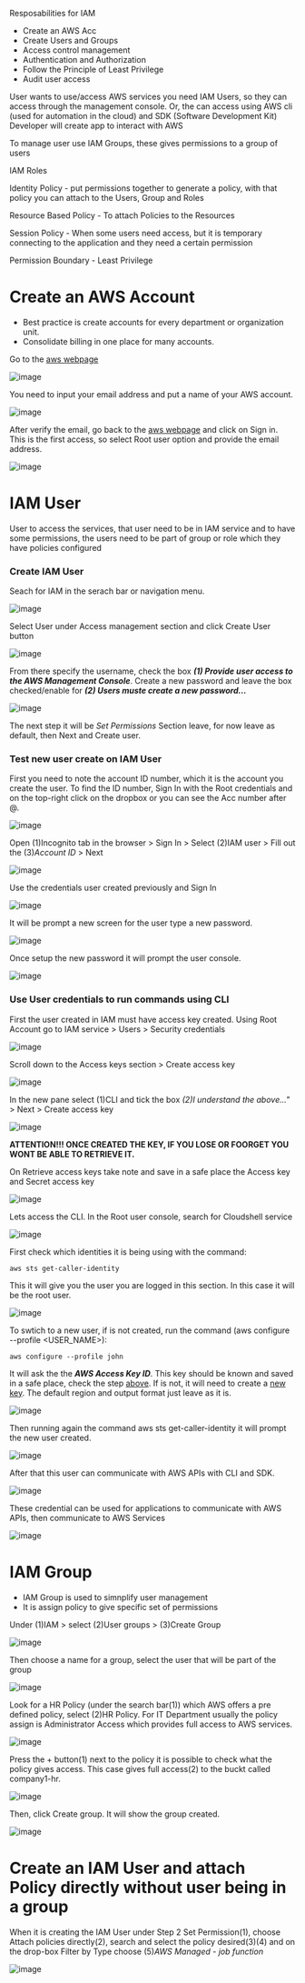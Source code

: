 

Resposabilities for IAM
- Create an AWS Acc
- Create Users and Groups
- Access control management
- Authentication and Authorization
- Follow the Principle of Least Privilege
- Audit user access


User wants to use/access AWS services you need IAM Users, so they can access through the management console. Or, the can access using AWS cli (used for automation in the cloud) and SDK (Software Development Kit) Developer will create app to interact with AWS

To manage user use IAM Groups, these gives permissions to a group of users

IAM Roles


Identity Policy - put permissions together to generate a policy, with that policy you can attach to the Users, Group and Roles

Resource Based Policy - To attach Policies to the Resources

Session Policy - When some users need access, but it is temporary connecting to the application and they need a certain permission

Permission Boundary - Least Privilege


# Create an AWS Account

- Best practice is create accounts for every department or organization unit. 
- Consolidate billing in one place for many accounts.

Go to the [aws webpage](aws.amazon.com) 

![image](https://github.com/M4gOo/PROJECTS/assets/57456345/ece3101e-5e6c-4188-96f8-3163060893b2)

You need to input your email address and put a name of your AWS account.

![image](https://github.com/M4gOo/PROJECTS/assets/57456345/f56d3e00-06a4-4080-89ae-9f692819c524)

After verify the email, go back to the [aws webpage](aws.amazon.com) and click on Sign in. This is the first access, so select Root user option and provide the email address.

![image](https://github.com/M4gOo/PROJECTS/assets/57456345/37a49fea-9867-4399-b654-2c671aac905a)


# IAM User

User to access the services, that user need to be in IAM service and to  have some permissions, the users need to be part of group or role which they have policies configured

### Create IAM User

Seach for IAM in the serach bar or navigation menu.

![image](https://github.com/M4gOo/PROJECTS/assets/57456345/a99f0b64-3012-46c7-8650-e6807a2c83eb)

Select User under Access management section and click Create User button

![image](https://github.com/M4gOo/PROJECTS/assets/57456345/20ad9778-c719-4fb7-ae81-530bfb7ca651)

From there specify the username, check the box ***(1) Provide user access to the AWS Management Console***. Create a new password and leave the box checked/enable for ***(2) Users muste create a new password...***

![image](https://github.com/M4gOo/PROJECTS/assets/57456345/b152da8a-c29d-4f99-83ea-34682483593a)

The next step it will be *Set Permissions* Section leave, for now leave as default, then Next and Create user. 

### Test new user create on IAM User

First you need to note the account ID number, which it is the account you create the user. To find the ID number, Sign In with the Root credentials and on the top-right click on the dropbox or you can see the Acc number after @.

![image](https://github.com/M4gOo/PROJECTS/assets/57456345/9330ab79-4925-46d9-93f7-348d402acf25)

Open (1)Incognito tab in the browser > Sign In > Select (2)IAM user > Fill out the (3)*Account ID* > Next

![image](https://github.com/M4gOo/PROJECTS/assets/57456345/ab78d90d-50dd-4512-afac-fd0d1d3c5f59)

Use the credentials user created previously and Sign In

![image](https://github.com/M4gOo/PROJECTS/assets/57456345/ab85b4e9-cdc2-47ec-ad6b-d9b8a8731ac7)

It will be prompt a new screen for the user type a new password.

![image](https://github.com/M4gOo/PROJECTS/assets/57456345/8d25de28-d915-4b39-bea1-ab66a5544188)

Once setup the new password it will prompt the user console.

![image](https://github.com/M4gOo/PROJECTS/assets/57456345/e4cb2580-11ee-4737-a7a3-f025c0cf280f)


### Use User credentials to run commands using CLI 

First the user created in IAM must have access key created. Using Root Account go to IAM service > Users > Security credentials

![image](https://github.com/M4gOo/PROJECTS/assets/57456345/8515e931-8b5a-40e8-8fef-6a8a312a74ef)

Scroll down to the Access keys section > Create access key 

![image](https://github.com/M4gOo/PROJECTS/assets/57456345/073cb471-538c-481b-ade8-777c09599442)

In the new pane select (1)CLI and tick the box *(2)I understand the above..."* > Next > Create access key  

![image](https://github.com/M4gOo/PROJECTS/assets/57456345/6e1385f3-26af-4820-b7ba-9a25fc7f9dcb)

**ATTENTION!!! ONCE CREATED THE KEY, IF YOU LOSE OR FOORGET YOU WONT BE ABLE TO RETRIEVE IT.**

On Retrieve access keys take note and save in a safe place the Access key and Secret access key

![image](https://github.com/M4gOo/PROJECTS/assets/57456345/3ecc010b-9faf-4f34-a4cf-3a3c78ea8024)

Lets access the CLI. In the Root user console, search for Cloudshell service

![image](https://github.com/M4gOo/PROJECTS/assets/57456345/6c6a9fce-a51c-491c-8d49-09cafb230163)

First check which identities it is being using with the command:

```
aws sts get-caller-identity
```

This it will give you the user you are logged in this section. In this case it will be the root user. 

![image](https://github.com/M4gOo/PROJECTS/assets/57456345/893c377a-231d-4b34-9249-cb9110887380)

To swtich to a new user, if is not created, run the command (aws configure --profile <USER_NAME>):
```
aws configure --profile john
```

It will ask the the ***AWS Access Key ID***. This key should be known and saved in a safe place, check the step [above](#**ATTENTION!!!-ONCE-CREATED-THE-KEY,-IF-YOU-LOSE-OR-FOORGET-YOU-WONT-BE-ABLE-TO-RETRIEVE-IT.**). If is not, 
it will need to create a [new key](####-Use-User-credentials-to-run-commands-using-CLI). The default region and output format just leave as it is.

![image](https://github.com/M4gOo/PROJECTS/assets/57456345/c197b2cd-d0bb-4f6e-ba08-f64c67ed31cf)

Then running again the command aws sts get-caller-identity it will prompt the new user created.

![image](https://github.com/M4gOo/PROJECTS/assets/57456345/5e85ab68-5d3b-4173-a055-f5386439873f)

After that this user can communicate with AWS APIs with CLI and SDK.

![image](https://github.com/M4gOo/PROJECTS/assets/57456345/4228b401-4439-45d0-897f-5810b1f2f601)

These credential can be used for applications to communicate with AWS APIs, then communicate to AWS Services

![image](https://github.com/M4gOo/PROJECTS/assets/57456345/5cd51a8e-9b81-4b80-aca7-21fcf33a8e16)


# IAM Group

- IAM Group is used to simnplify user management
- It is assign policy to give specific set of permissions

Under (1)IAM > select (2)User groups > (3)Create Group

![image](https://github.com/M4gOo/PROJECTS/assets/57456345/9024abb9-7b6a-4446-8bdb-1f6bd7677cd0)

Then choose a name for a group, select the user that will be part of the group

![image](https://github.com/M4gOo/PROJECTS/assets/57456345/e8ca8dbe-8f59-446d-b129-c9baff6b40a7)

Look for a HR Policy (under the search bar(1)) which AWS offers a pre defined policy, select (2)HR Policy. For IT Department usually the policy assign is Administrator Access which provides full access to AWS services.

![image](https://github.com/M4gOo/PROJECTS/assets/57456345/c1027271-ac0c-4f33-ad71-be74bcb5d64e)

Press the + button(1) next to the policy it is possible to check what the policy gives access. This case gives full access(2) to the buckt called company1-hr. 

![image](https://github.com/M4gOo/PROJECTS/assets/57456345/6ae78b64-43e7-4ea3-a686-618409941dd3)

Then, click Create group. It will show the group created.

![image](https://github.com/M4gOo/PROJECTS/assets/57456345/5e733147-8150-4837-92b5-4e797a3cb4b5)

# Create an IAM User and attach Policy directly without user being in a group

When it is creating the IAM User under Step 2 Set Permission(1), choose Attach policies directly(2), search and select the policy desired(3)(4) and on the drop-box Filter by Type choose (5)*AWS Managed - job function*

![image](https://github.com/M4gOo/PROJECTS/assets/57456345/f216fe9c-262d-4dcf-a4f7-a863b3be9704)



















